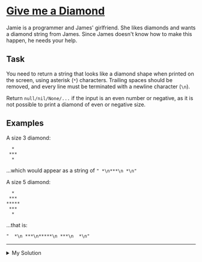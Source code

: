 # [Give me a Diamond](https://www.codewars.com/kata/5503013e34137eeeaa001648)

Jamie is a programmer and James' girlfriend. She likes diamonds and wants a diamond string from James. Since James
doesn't know how to make this happen, he needs your help.

## Task

You need to return a string that looks like a diamond shape when printed on the screen, using asterisk (`*`) characters.
Trailing spaces should be removed, and every line must be terminated with a newline character (`\n`).

Return `null/nil/None/...` if the input is an even number or negative, as it is not possible to print a diamond of even
or negative size.

## Examples

A size 3 diamond:

```
  *
 ***
  *
```

...which would appear as a string of `" *\n***\n *\n"`

A size 5 diamond:

```
  *
 ***
*****
 ***
  *
```

...that is:

```
"  *\n ***\n*****\n ***\n  *\n"
```

---

<details><summary>My Solution</summary>

```js
function diamond(n) {
  if (n < 0 || n % 2 === 0) return null

  let diamond = ''

  // Construct the top half of the diamond (including the middle line)
  for (let i = 0; i < Math.ceil(n / 2); i++) {
    diamond += ' '.repeat((n - (2 * i + 1)) / 2) + '*'.repeat(2 * i + 1) + '\n'
  }

  // Construct the bottom half of the diamond
  for (let i = Math.floor(n / 2) - 1; i >= 0; i--) {
    diamond += ' '.repeat((n - (2 * i + 1)) / 2) + '*'.repeat(2 * i + 1) + '\n'
  }

  return diamond
}
```

</details>
